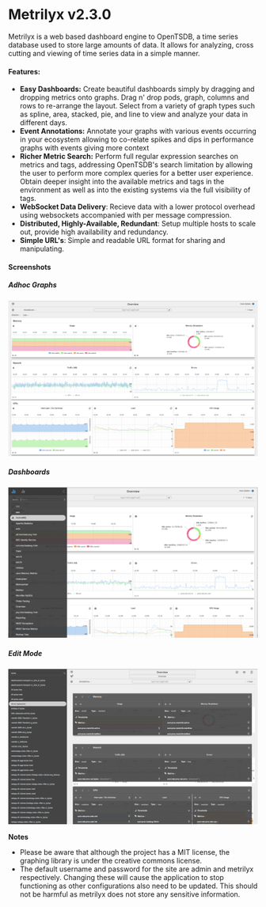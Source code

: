 Metrilyx v2.3.0
===============
Metrilyx is a web based dashboard engine to OpenTSDB, a time series database used to store large amounts of data.  It allows for analyzing, cross cutting and viewing of time series data in a simple manner.

#### Features:
- **Easy Dashboards:** Create beautiful dashboards simply by dragging and dropping metrics onto graphs.  Drag n' drop pods, graph, columns and rows to re-arrange the layout.  Select from a variety of graph types such as spline, area, stacked, pie, and line to view and analyze your data in different days.
- **Event Annotations:** Annotate your graphs with various events occurring in your ecosystem allowing to co-relate spikes and dips in performance graphs with events giving more context
- **Richer Metric Search:** Perform full regular expression searches on metrics and tags,  addressing OpenTSDB's search limitation by allowing the user to perform more complex queries for a better user experience.  Obtain deeper insight into the available metrics and tags in the environment as well as into the existing systems via the full visibility of tags.
- **WebSocket Data Delivery**: Recieve data with a lower protocol overhead using websockets accompanied with per message compression.
- **Distributed, Highly-Available, Redundant**: Setup multiple hosts to scale out, provide high availability and redundancy.
- **Simple URL's**: Simple and readable URL format for sharing and manipulating.

#### Screenshots
##### Adhoc Graphs
![Alt text](metrilyx/static/imgs/readme/screenshot_1.png)
##### Dashboards
![Alt text](metrilyx/static/imgs/readme/screenshot_2.png)
##### Edit Mode
![Alt text](metrilyx/static/imgs/readme/screenshot_3.png)

**Notes**

- Please be aware that although the project has a MIT license, the graphing library is under the creative commons license.
- The default username and password for the site are admin and metrilyx respectively. Changing these will cause the application to stop functioning as other configurations also need to be updated.  This should not be harmful as metrilyx does not store any sensitive information.
